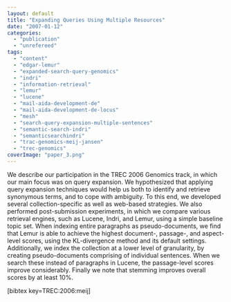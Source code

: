 ```yaml
---
layout: default
title: "Expanding Queries Using Multiple Resources"
date: "2007-01-12"
categories:
  - "publication"
  - "unrefereed"
tags:
  - "content"
  - "edgar-lemur"
  - "expanded-search-query-genomics"
  - "indri"
  - "information-retrieval"
  - "lemur"
  - "lucene"
  - "mail-aida-development-de"
  - "mail-aida-development-de-locus"
  - "mesh"
  - "search-query-expansion-multiple-sentences"
  - "semantic-search-indri"
  - "semanticsearchindri"
  - "trac-genomics-meij-jansen"
  - "trec-genomics"
coverImage: "paper_3.png"
---
```


We describe our participation in the TREC 2006 Genomics track, in which our main focus was on query expansion. We hypothesized that applying query expansion techniques would help us both to identify and retrieve synonymous terms, and to cope with ambiguity. To this end, we developed several collection-specific as well as web-based strategies. We also performed post-submission experiments, in which we compare various retrieval engines, such as Lucene, Indri, and Lemur, using a simple baseline topic set. When indexing entire paragraphs as pseudo-documents, we find that Lemur is able to achieve the highest document-, passage-, and aspect-level scores, using the KL-divergence method and its default settings. Additionally, we index the collection at a lower level of granularity, by creating pseudo-documents comprising of individual sentences. When we search these instead of paragraphs in Lucene, the passage-level scores improve considerably. Finally we note that stemming improves overall scores by at least 10%.

\[bibtex key=TREC:2006:meij\]

